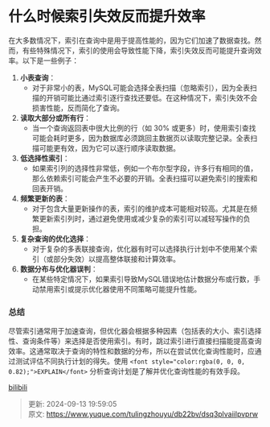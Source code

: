 # 什么时候索引失效反而提升效率

<font style="color:rgba(0, 0, 0, 0.82);">在大多数情况下，索引在查询中是用于提高性能的，因为它们加速了数据查找。然而，有些特殊情况下，索引的使用会导致性能下降，索引失效反而可能提升查询效率。以下是一些例子：</font>

1. **<font style="color:rgba(0, 0, 0, 0.82);">小表查询</font>**<font style="color:rgba(0, 0, 0, 0.82);">：</font>
    - <font style="color:rgba(0, 0, 0, 0.82);">对于非常小的表，MySQL可能会选择全表扫描（忽略索引），因为全表扫描的开销可能比通过索引逐行查找还要低。在这种情况下，索引失效不会损害性能，反而简化了查询。</font>
2. **<font style="color:rgba(0, 0, 0, 0.82);">读取大部分或所有行</font>**<font style="color:rgba(0, 0, 0, 0.82);">：</font>
    - <font style="color:rgba(0, 0, 0, 0.82);">当一个查询返回表中很大比例的行（如 30% 或更多）时，使用索引查找可能会耗时更多，因为数据库必须跳回主数据页以读取完整记录。全表扫描可能更有效，因为它可以逐行顺序读取数据。</font>
3. **<font style="color:rgba(0, 0, 0, 0.82);">低选择性索引</font>**<font style="color:rgba(0, 0, 0, 0.82);">：</font>
    - <font style="color:rgba(0, 0, 0, 0.82);">如果索引列的选择性非常低，例如一个布尔型字段，许多行有相同的值，那么依赖索引可能会产生不必要的开销。全表扫描可以避免索引的搜索和回表开销。</font>
4. **<font style="color:rgba(0, 0, 0, 0.82);">频繁更新的表</font>**<font style="color:rgba(0, 0, 0, 0.82);">：</font>
    - <font style="color:rgba(0, 0, 0, 0.82);">对于包含大量更新操作的表，索引的维护成本可能相对较高。尤其是在频繁更新索引列时，通过避免使用或减少复杂的索引可以减轻写操作的负担。</font>
5. **<font style="color:rgba(0, 0, 0, 0.82);">复杂查询的优化选择</font>**<font style="color:rgba(0, 0, 0, 0.82);">：</font>
    - <font style="color:rgba(0, 0, 0, 0.82);">对于复杂的多表联接查询，优化器有时可以选择执行计划中不使用某个索引（或部分失效）以提高整体联接和计算效率。</font>
6. **<font style="color:rgba(0, 0, 0, 0.82);">数据分布与优化器误判</font>**<font style="color:rgba(0, 0, 0, 0.82);">：</font>
    - <font style="color:rgba(0, 0, 0, 0.82);">在某些特定情况下，如果索引导致MySQL错误地估计数据分布或行数，手动禁用索引或提示优化器使用不同策略可能提升性能。</font>

### <font style="color:rgba(0, 0, 0, 0.82);">总结</font>
<font style="color:rgba(0, 0, 0, 0.82);">尽管索引通常用于加速查询，但优化器会根据多种因素（包括表的大小、索引选择性、查询条件等）来选择是否使用索引。有时，跳过索引进行直接扫描能提高查询效率。这通常取决于查询的特性和数据的分布，所以在尝试优化查询性能时，应通过测试评估不同执行计划的得失。使用 </font>`<font style="color:rgba(0, 0, 0, 0.82);">EXPLAIN</font>`<font style="color:rgba(0, 0, 0, 0.82);"> 分析查询计划是了解并优化查询性能的有效手段。</font>

<font style="color:rgba(0, 0, 0, 0.82);"></font>

[bilibili](https://player.bilibili.com/player.html?bvid=BV1kFpue5Ehj&p=8&page=8&autoplay=0)



> 更新: 2024-09-13 19:59:05  
> 原文: <https://www.yuque.com/tulingzhouyu/db22bv/dsq3plvaiilpvprw>